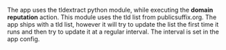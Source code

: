 [comment]: # " File: README.md"
[comment]: # "  Copyright (c) 2016-2021 Splunk Inc."
[comment]: # ""
[comment]: # "  Licensed under Apache 2.0 (https://www.apache.org/licenses/LICENSE-2.0.txt)"
[comment]: # ""
The app uses the tldextract python module, while executing the **domain reputation** action. This
module uses the tld list from publicsuffix.org. The app ships with a tld list, however it will try
to update the list the first time it runs and then try to update it at a regular interval. The
interval is set in the app config.
